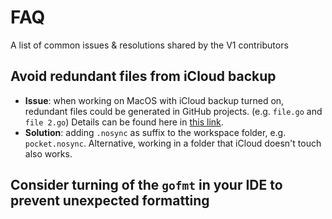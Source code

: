 # FAQ

A list of common issues & resolutions shared by the V1 contributors

## Avoid redundant files from iCloud backup

* **Issue**: when working on MacOS with iCloud backup turned on, redundant files could be generated in GitHub projects. (e.g. `file.go` and `file 2.go`) Details can be found here in [this link](https://stackoverflow.com/a/62387243). 
* **Solution**: adding `.nosync` as suffix to the workspace folder, e.g. `pocket.nosync`. Alternative, working in a folder that iCloud doesn't touch also works.

## Consider turning of the `gofmt` in your IDE to prevent unexpected formatting